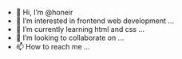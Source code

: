 - 👋 Hi, I’m @honeir
- 👀 I’m interested in frontend web development ...
- 🌱 I’m currently learning html and css ...
- 💞️ I’m looking to collaborate on ...
- 📫 How to reach me ...

<!---
honeir/honeir is a ✨ special ✨ repository because its `README.md` (this file) appears on your GitHub profile.
You can click the Preview link to take a look at your changes.
--->
